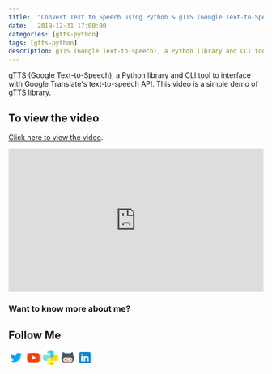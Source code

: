 ```yaml
---
title:  "Convert Text to Speech using Python & gTTS (Google Text-to-Speech)"
date:   2019-12-31 17:00:00
categories: [gtts-python]
tags: [gtts-python]
description: gTTS (Google Text-to-Speech), a Python library and CLI tool to interface with Google Translate's text-to-speech API. This video is a simple demo of gTTS library.
---
```


gTTS (Google Text-to-Speech), a Python library and CLI tool to interface with Google Translate's text-to-speech API. This video is a simple demo of gTTS library.

## To view the video

<p> <a href="https://www.youtube.com/watch?v=8yjTSSmxVIQ">Click here to view the video</a>.</p>

<div style="position: relative; padding-bottom: 56.25%; height: 0; overflow: hidden;">
  <iframe src="https://www.youtube.com/embed/8yjTSSmxVIQ" style="position: absolute; top: 0; left: 0; width: 100%; height: 100%; border:0;" allowfullscreen title="YouTube Video"></iframe>
</div>

### Want to know more about me?
## Follow Me
<a href="https://twitter.com/_bhaveshbhatt" target="_blank"><img class="ai-subscribed-social-icon" src="/assets/images/tw.png" width="30"></a>
<a href="https://www.youtube.com/bhaveshbhatt8791/" target="_blank"><img class="ai-subscribed-social-icon" src="/assets/images/ytb.png" width="30"></a>
<a href="https://www.youtube.com/PythonTricks/" target="_blank"><img class="ai-subscribed-social-icon" src="/assets/images/python_logo.png" width="30"></a>
<a href="https://github.com/bhattbhavesh91" target="_blank"><img class="ai-subscribed-social-icon" src="/assets/images/gthb.png" width="30"></a>
<a href="https://www.linkedin.com/in/bhattbhavesh91/" target="_blank"><img class="ai-subscribed-social-icon" src="/assets/images/lnkdn.png" width="30"></a>

